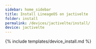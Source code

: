 ```yaml
---
sidebar: home_sidebar
title: Install LineageOS on jactivelte
folder: install
permalink: /devices/jactivelte/install/
device: jactivelte
---
```

{% include templates/device_install.md %}
